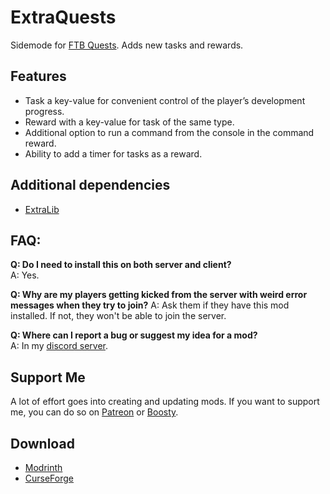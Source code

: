 # ExtraQuests
Sidemode for [FTB Quests](https://www.curseforge.com/minecraft/mc-mods/ftb-quests-forge). Adds new tasks and rewards.

## Features
* Task a key-value for convenient control of the player’s development progress.
* Reward with a key-value for task of the same type.
* Additional option to run a command from the console in the command reward.
* Ability to add a timer for tasks as a reward.

## Additional dependencies
* [ExtraLib](https://modrinth.com/mod/extralib)

## FAQ:
**Q: Do I need to install this on both server and client?**  
A: Yes.

**Q: Why are my players getting kicked from the server with weird error messages when they try to join?**
A: Ask them if they have this mod installed. If not, they won't be able to join the server.

**Q: Where can I report a bug or suggest my idea for a mod?**     
A: In my [discord server](https://discord.gg/VSGEVagRPq).

## Support Me
A lot of effort goes into creating and updating mods. If you want to support me, you can do so on [Patreon](https://www.patreon.com/Vecoo) or [Boosty](https://boosty.to/vecoo).

## Download
* [Modrinth](https://modrinth.com/mod/extraquests)
* [CurseForge](https://www.curseforge.com/minecraft/mc-mods/extraquests)